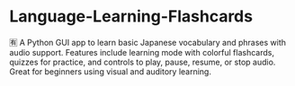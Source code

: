 # Language-Learning-Flashcards
🈶 A Python GUI app to learn basic Japanese vocabulary and phrases with audio support. Features include learning mode with colorful flashcards, quizzes for practice, and controls to play, pause, resume, or stop audio. Great for beginners using visual and auditory learning.

